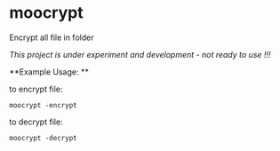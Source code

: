 # moocrypt
Encrypt all file in folder

*This project is under experiment and development - not ready to use !!!*

**Example Usage: **


to encrypt file:
```
moocrypt -encrypt
```
to decrypt file:
```
moocrypt -decrypt
```
